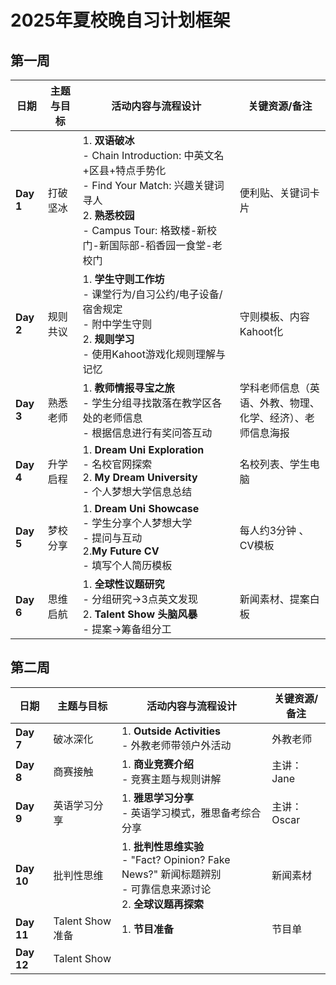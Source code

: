 # **2025年夏校晚自习计划框架**

## **第一周**

| 日期         | 主题与目标              | 活动内容与流程设计                                                                                                                                 | 关键资源/备注               |
|--------------|-------------------------|--------------------------------------------------------------------------------------------------------------------------------------------------|----------------------------|
| **Day 1**    | 打破坚冰  | 1. **双语破冰** <br> - Chain Introduction: 中英文名+区县+特点手势化 <br> - Find Your Match: 兴趣关键词寻人<br>2. **熟悉校园** <br> - Campus Tour: 格致楼-新校门-新国际部-稻香园一食堂-老校门 | 便利贴、关键词卡片         |
| **Day 2**    | 规则共议     | 1. **学生守则工作坊** <br> - 课堂行为/自习公约/电子设备/宿舍规定 <br> - 附中学生守则 <br> 2. **规则学习**<br> - 使用Kahoot游戏化规则理解与记忆  | 守则模板、内容Kahoot化     |
| **Day 3**    | 熟悉老师       | 1. **教师情报寻宝之旅**<br> - 学生分组寻找散落在教学区各处的老师信息<br> - 根据信息进行有奖问答互动 | 学科老师信息（英语、外教、物理、<br> 化学、经济）、老师信息海报           |
| **Day 4**    | 升学启程     | 1. **Dream Uni Exploration** <br> - 名校官网探索<br> 2. **My Dream University** <br> - 个人梦想大学信息总结                   | 名校列表、学生电脑         |
| **Day 5**    | 梦校分享     | 1. **Dream Uni Showcase**<br> - 学生分享个人梦想大学<br> - 提问与互动<br> 2.**My Future CV**<br> - 填写个人简历模板                   | 每人约3分钟 、CV模板        |
| **Day 6**    | 思维启航     | 1. **全球性议题研究** <br> - 分组研究→3点英文发现<br> 2. **Talent Show 头脑风暴** <br> - 提案→筹备组分工<br>    | 新闻素材、提案白板       |

## **第二周**

| 日期         | 主题与目标              | 活动内容与流程设计                                                                                                                             | 关键资源/备注            |
|--------------|-------------------------|----------------------------------------------------------------------------------------------------------------------------------------------|--------------------------|
| **Day 7**    | 破冰深化    | 1. **Outside Activities**<br> - 外教老师带领户外活动 | 外教老师     |
| **Day 8**    | 商赛接触     | 1. **商业竞赛介绍** <br> - 竞赛主题与规则讲解 | 主讲：Jane       |
| **Day 9**    | 英语学习分享   | 1. **雅思学习分享**<br> - 英语学习模式，雅思备考综合分享   | 主讲：Oscar        |
| **Day 10**   | 批判性思维     | 1. **批判性思维实验**<br> - "Fact? Opinion? Fake News?" 新闻标题辨别<br> - 可靠信息来源讨论<br> 2. **全球议题再探索**<br>        | 新闻素材    |
| **Day 11**   | Talent Show 准备      | 1. **节目准备**               | 节目单           |
| **Day 12**   | Talent Show    |                       |       |

